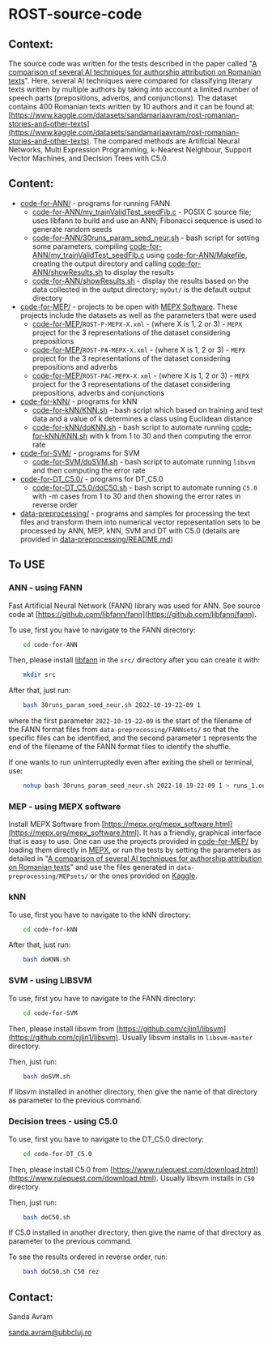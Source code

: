 # ROST-source-code
## Context:

The source code was written for the tests described in the paper called "[A comparison of several AI techniques for authorship attribution on Romanian texts](https://www.researchgate.net/publication/365299177_A_comparison_of_several_AI_techniques_for_authorship_attribution_on_Romanian_texts)". Here, several AI techniques were compared for classifying literary texts written by multiple authors by taking into account a limited number of speech parts (prepositions, adverbs, and conjunctions). The dataset contains 400 Romanian texts written by 10 authors and it can be found at: [https://www.kaggle.com/datasets/sandamariaavram/rost-romanian-stories-and-other-texts](https://www.kaggle.com/datasets/sandamariaavram/rost-romanian-stories-and-other-texts). The compared methods are Artificial Neural Networks, Multi Expression Programming, k-Nearest Neighbour, Support Vector Machines, and Decision Trees with C5.0.

## Content:

* [code-for-ANN/](https://github.com/sanda-avram/ROST-source-code/blob/main/code-for-ANN/) - programs for running FANN
    * [code-for-ANN/my_trainValidTest_seedFib.c](https://github.com/sanda-avram/ROST-source-code/blob/main/code-for-ANN/my_trainValidTest_seedFib.c) - POSIX C source file; uses libfann to build and use an ANN; Fibonacci sequence is used to generate random seeds
    * [code-for-ANN/30runs_param_seed_neur.sh](https://github.com/sanda-avram/ROST-source-code/blob/main/code-for-ANN/30runs_param_seed_neur.sh) - bash script for setting some parameters, compiling [code-for-ANN/my_trainValidTest_seedFib.c](https://github.com/sanda-avram/ROST-source-code/blob/main/code-for-ANN/my_trainValidTest_seedFib.c) using [code-for-ANN/Makefile](https://github.com/sanda-avram/ROST-source-code/blob/main/code-for-ANN/Makefile), creating the output directory and calling [code-for-ANN/showResults.sh](https://github.com/sanda-avram/ROST-source-code/blob/main/code-for-ANN/showResults.sh) to display the results
    * [code-for-ANN/showResults.sh](https://github.com/sanda-avram/ROST-source-code/blob/main/code-for-ANN/showResults.sh) - display the results based on the data collected in the output directory; `myOut/` is the default output directory
* [code-for-MEP/](https://github.com/sanda-avram/ROST-source-code/blob/main/code-for-MEP/) - projects to be open with [MEPX Software](https://mepx.org/mepx_software.html "https://mepx.org/mepx_software.html"). These projects include the datasets as well as the parameters that were used
    * [code-for-MEP/](https://github.com/sanda-avram/ROST-source-code/tree/main/data-preprocessing/code-for-MEP/)`ROST-P-MEPX-X.xml` - (where X is 1, 2 or 3) -  `MEPX` project for the 3 representations of the dataset considering prepositions
    * [code-for-MEP/](https://github.com/sanda-avram/ROST-source-code/tree/main/data-preprocessing/code-for-MEP/)`ROST-PA-MEPX-X.xml` - (where X is 1, 2 or 3) - `MEPX` project for the 3 representations of the dataset considering prepositions and adverbs
    * [code-for-MEP/](https://github.com/sanda-avram/ROST-source-code/tree/main/data-preprocessing/code-for-MEP/)`ROST-PAC-MEPX-X.xml` - (where X is 1, 2 or 3) - `MEPX` project for the 3 representations of the dataset considering prepositions, adverbs and conjunctions
* [code-for-kNN/](https://github.com/sanda-avram/ROST-source-code/blob/main/code-for-kNN/) - programs for kNN
    * [code-for-kNN/KNN.sh](https://github.com/sanda-avram/ROST-source-code/blob/main/code-for-kNN/KNN.sh) - bash script which based on training and test data and a value of k determines a class using Euclidean distance
    * [code-for-kNN/doKNN.sh](https://github.com/sanda-avram/ROST-source-code/blob/main/code-for-kNN/doKNN.sh) - bash script to automate running [code-for-kNN/KNN.sh](https://github.com/sanda-avram/ROST-source-code/blob/main/code-for-kNN/KNN.sh) with k from 1 to 30 and then computing the error rate
* [code-for-SVM/](https://github.com/sanda-avram/ROST-source-code/blob/main/code-for-SVM/) - programs for SVM
    * [code-for-SVM/doSVM.sh](https://github.com/sanda-avram/ROST-source-code/blob/main/code-for-SVM/doSVM.sh) - bash script to automate running `libsvm` and then computing the error rate
* [code-for-DT_C5.0/](https://github.com/sanda-avram/ROST-source-code/blob/main/code-for-DT_C5.0/doC50.sh) - programs for DT_C5.0
    * [code-for-DT_C5.0/doC50.sh](https://github.com/sanda-avram/ROST-source-code/blob/main/code-for-DT_C5.0/doC50.sh) - bash script to automate running `C5.0` with -m cases from 1 to 30 and then showing the error rates in reverse order
* [data-preprocessing/](https://github.com/sanda-avram/ROST-source-code/blob/main/data-preprocessing/) - programs and samples for processing the text files and transform them into numerical vector representation sets to be processed by ANN, MEP, kNN, SVM and DT with C5.0 (details are provided in [data-preprocessing/README.md](https://github.com/sanda-avram/ROST-source-code/blob/main/data-preprocessing/README.md))

## To USE


### ANN - using FANN

 Fast Artificial Neural Network (FANN) library was used for ANN. See source code at [https://github.com/libfann/fann](https://github.com/libfann/fann).

To use, first you have to navigate to the FANN directory:

```bash
    cd code-for-ANN
```

Then, please install [libfann](https://github.com/libfann/fann) in the `src/` directory after you can create it with:

```bash
    mkdir src
```

After that, just run:

```bash
    bash 30runs_param_seed_neur.sh 2022-10-19-22-09 1
```


 where the first parameter `2022-10-19-22-09` is the start of the filename of the FANN format files from `data-preprocessing/FANNsets/` so that the specific files can be identified, and the second parameter `1` represents the end of the filename of the FANN format files to identify the shuffle.

 If one wants to run uninterruptedly even after exiting the shell or terminal, use:

 ```bash
     nohup bash 30runs_param_seed_neur.sh 2022-10-19-22-09 1 > runs_1.out &
 ```

### MEP - using MEPX software

Install MEPX Software from [https://mepx.org/mepx_software.html](https://mepx.org/mepx_software.html). It has a friendly, graphical interface that is easy to use. One can use the projects provided in [code-for-MEP/](https://github.com/sanda-avram/ROST-source-code/blob/main/code-for-MEP/) by loading them directly in [MEPX](https://mepx.org/mepx_software.html), or run the tests by setting the parameters as detailed in "[A comparison of several AI techniques for authorship attribution on Romanian texts](https://www.researchgate.net/publication/365299177_A_comparison_of_several_AI_techniques_for_authorship_attribution_on_Romanian_texts)" and use the files generated in `data-preprocessing/MEPsets/` or the ones provided on [Kaggle](https://www.kaggle.com/datasets/sandamariaavram/rost-romanian-stories-and-other-texts "https://www.kaggle.com/datasets/sandamariaavram/rost-romanian-stories-and-other-texts").

### kNN

To use, first you have to navigate to the kNN directory:

```bash
    cd code-for-kNN
```

After that, just run:

```bash
    bash doKNN.sh
```

### SVM - using LIBSVM

To use, first you have to navigate to the FANN directory:

```bash
    cd code-for-SVM
```

Then, please install libsvm from [https://github.com/cjlin1/libsvm](https://github.com/cjlin1/libsvm). Usually libsvm installs in `libsvm-master` directory.

Then, just run:

```bash
    bash doSVM.sh
```

If libsvm installed in another directory, then give the name of that directory as parameter to the previous command.

### Decision trees - using C5.0

To use, first you have to navigate to the DT_C5.0 directory:

```bash
    cd code-for-DT_C5.0
```

Then, please install C5.0 from [https://www.rulequest.com/download.html](https://www.rulequest.com/download.html). Usually libsvm installs in `C50` directory.


Then, just run:

```bash
    bash doC50.sh
```

If C5.0 installed in another directory, then give the name of that directory as parameter to the previous command.


To see the results ordered in reverse order, run:

```bash
    bash doC50.sh C50 rez
```

## Contact:

Sanda Avram

[sanda.avram@ubbcluj.ro](sanda.avram@ubbcluj.ro)

